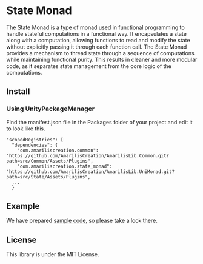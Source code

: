 # State Monad
The State Monad is a type of monad used in functional programming to handle stateful computations in a functional way. It encapsulates a state along with a computation, allowing functions to read and modify the state without explicitly passing it through each function call. The State Monad provides a mechanism to thread state through a sequence of computations while maintaining functional purity. This results in cleaner and more modular code, as it separates state management from the core logic of the computations.

## Install
### Using UnityPackageManager
Find the manifest.json file in the Packages folder of your project and edit it to look like this.
```
"scopedRegistries": [
  "dependencies": {
    "com.amariliscreation.common": "https://github.com/AmarilisCreation/AmarilisLib.Common.git?path=src/Common/Assets/Plugins",
    "com.amariliscreation.state_monad": "https://github.com/AmarilisCreation/AmarilisLib.UniMonad.git?path=src/State/Assets/Plugins",
  ...
  }
```

## Example
We have prepared [sample code](https://github.com/AmarilisCreation/AmarilisLib.UniMonad/tree/master/src/State/Assets/StateMonadExample.cs), so please take a look there.

## License
This library is under the MIT License.